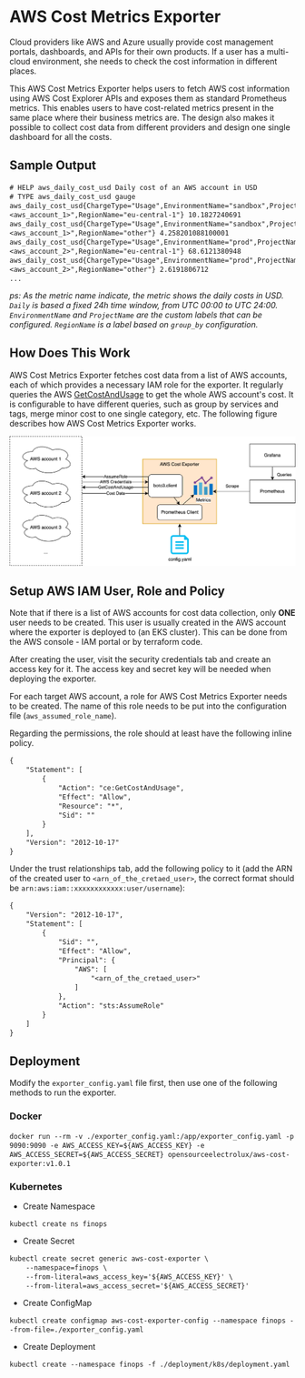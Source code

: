 # AWS Cost Metrics Exporter

Cloud providers like AWS and Azure usually provide cost management portals, dashboards, and APIs for their own products. If a user has a multi-cloud environment, she needs to check the cost information in different places.

This AWS Cost Metrics Exporter helps users to fetch AWS cost information using AWS Cost Explorer APIs and exposes them as standard Prometheus metrics. This enables users to have cost-related metrics present in the same place where their business metrics are. The design also makes it possible to collect cost data from different providers and design one single dashboard for all the costs.

## Sample Output

```
# HELP aws_daily_cost_usd Daily cost of an AWS account in USD
# TYPE aws_daily_cost_usd gauge
aws_daily_cost_usd{ChargeType="Usage",EnvironmentName="sandbox",ProjectName="myproject",Publisher="<aws_account_1>",RegionName="eu-central-1"} 10.1827240691
aws_daily_cost_usd{ChargeType="Usage",EnvironmentName="sandbox",ProjectName="myproject",Publisher="<aws_account_1>",RegionName="other"} 4.258201088100001
aws_daily_cost_usd{ChargeType="Usage",EnvironmentName="prod",ProjectName="myproject",Publisher="<aws_account_2>",RegionName="eu-central-1"} 68.6121380948
aws_daily_cost_usd{ChargeType="Usage",EnvironmentName="prod",ProjectName="myproject",Publisher="<aws_account_2>",RegionName="other"} 2.6191806712
...
```

*ps: As the metric name indicate, the metric shows the daily costs in USD. `Daily` is based a fixed 24h time window, from UTC 00:00 to UTC 24:00. `EnvironmentName` and `ProjectName` are the custom labels that can be configured. `RegionName` is a label based on `group_by` configuration.*

## How Does This Work

AWS Cost Metrics Exporter fetches cost data from a list of AWS accounts, each of which provides a necessary IAM role for the exporter. It regularly queries the AWS [GetCostAndUsage](https://docs.aws.amazon.com/aws-cost-management/latest/APIReference/API_GetCostAndUsage.html) to get the whole AWS account's cost. It is configurable to have different queries, such as group by services and tags, merge minor cost to one single category, etc. The following figure describes how AWS Cost Metrics Exporter works.

![aws-cost-exporter-design](doc/images/aws-cost-exporter-design.png)

## Setup AWS IAM User, Role and Policy

Note that if there is a list of AWS accounts for cost data collection, only **ONE** user needs to be created. This user is usually created in the AWS account where the exporter is deployed to (an EKS cluster). This can be done from the AWS console - IAM portal or by terraform code.

After creating the user, visit the security credentials tab and create an access key for it. The access key and secret key will be needed when deploying the exporter.

For each target AWS account, a role for AWS Cost Metrics Exporter needs to be created. The name of this role needs to be put into the configuration file (`aws_assumed_role_name`).

Regarding the permissions, the role should at least have the following inline policy.

```
{
    "Statement": [
        {
            "Action": "ce:GetCostAndUsage",
            "Effect": "Allow",
            "Resource": "*",
            "Sid": ""
        }
    ],
    "Version": "2012-10-17"
}
```

Under the trust relationships tab, add the following policy to it (add the ARN of the created user to `<arn_of_the_cretaed_user>`, the correct format should be `arn:aws:iam::xxxxxxxxxxxx:user/username`):

```
{
    "Version": "2012-10-17",
    "Statement": [
        {
            "Sid": "",
            "Effect": "Allow",
            "Principal": {
                "AWS": [
                    "<arn_of_the_cretaed_user>"
                ]
            },
            "Action": "sts:AssumeRole"
        }
    ]
}
```

## Deployment

Modify the `exporter_config.yaml` file first, then use one of the following methods to run the exporter.

### Docker

```
docker run --rm -v ./exporter_config.yaml:/app/exporter_config.yaml -p 9090:9090 -e AWS_ACCESS_KEY=${AWS_ACCESS_KEY} -e AWS_ACCESS_SECRET=${AWS_ACCESS_SECRET} opensourceelectrolux/aws-cost-exporter:v1.0.1
```

### Kubernetes

- Create Namespace
```
kubectl create ns finops
```

- Create Secret
```
kubectl create secret generic aws-cost-exporter \
    --namespace=finops \
    --from-literal=aws_access_key='${AWS_ACCESS_KEY}' \
    --from-literal=aws_access_secret='${AWS_ACCESS_SECRET}'
```

- Create ConfigMap
```
kubectl create configmap aws-cost-exporter-config --namespace finops --from-file=./exporter_config.yaml
```

- Create Deployment
```
kubectl create --namespace finops -f ./deployment/k8s/deployment.yaml
```